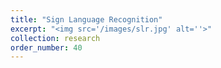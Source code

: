 ```yaml
---
title: "Sign Language Recognition"
excerpt: "<img src='/images/slr.jpg' alt=''>"
collection: research
order_number: 40
---
```

